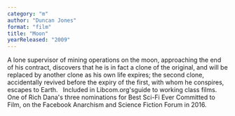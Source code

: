 ```yaml
---
category: "m"
author: "Duncan Jones"
format: "film"
title: "Moon"
yearReleased: "2009"
---
```

A lone supervisor of mining operations on the moon, approaching the end of his contract, discovers that he is in fact a clone of the original, and will be replaced by another clone as his own life expires; the second clone, accidentally revived before the expiry of the first, with whom he conspires, escapes to Earth.
 
Included in Libcom.org'sguide to working class films.
 
One of Rich Dana's three nominations for Best Sci-Fi Ever Committed to Film, on the Facebook Anarchism and Science Fiction Forum in 2016.
 
 